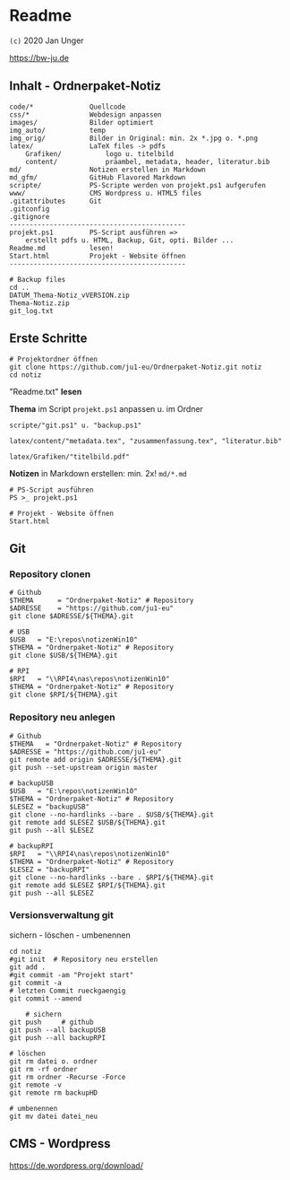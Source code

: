 Readme
======

<!--update: 1-Apr-20-->
`(c)` 2020 Jan Unger

<https://bw-ju.de>

Inhalt - Ordnerpaket-Notiz
--------------------------

    code/*              Quellcode
    css/*               Webdesign anpassen
    images/             Bilder optimiert
    img_auto/           temp
    img_orig/           Bilder in Original: min. 2x *.jpg o. *.png
    latex/              LaTeX files -> pdfs
        Grafiken/           logo u. titelbild
        content/            präambel, metadata, header, literatur.bib
    md/                 Notizen erstellen in Markdown
    md_gfm/             GitHub Flavored Markdown
    scripte/            PS-Scripte werden von projekt.ps1 aufgerufen
    www/                CMS Wordpress u. HTML5 files
    .gitattributes      Git
    .gitconfig
    .gitignore
    --------------------------------------------
    projekt.ps1         PS-Script ausführen => 
        erstellt pdfs u. HTML, Backup, Git, opti. Bilder ...
    Readme.md           lesen!
    Start.html          Projekt - Website öffnen
    --------------------------------------------
        
    # Backup files
    cd ..
    DATUM_Thema-Notiz_vVERSION.zip
    Thema-Notiz.zip
    git_log.txt

Erste Schritte
--------------

    # Projektordner öffnen
    git clone https://github.com/ju1-eu/Ordnerpaket-Notiz.git notiz
    cd notiz

"Readme.txt" **lesen**

**Thema** im Script `projekt.ps1` anpassen u. im Ordner

`scripte/"git.ps1" u. "backup.ps1"`

`latex/content/"metadata.tex", "zusammenfassung.tex", "literatur.bib"`

`latex/Grafiken/"titelbild.pdf"`

**Notizen** in Markdown erstellen: min. 2x! `md/*.md`

    # PS-Script ausführen 
    PS >_ projekt.ps1

    # Projekt - Website öffnen
    Start.html

Git
---

### Repository clonen

    # Github
    $THEMA      = "Ordnerpaket-Notiz" # Repository
    $ADRESSE    = "https://github.com/ju1-eu"
    git clone $ADRESSE/${THEMA}.git  

    # USB
    $USB   = "E:\repos\notizenWin10"    
    $THEMA = "Ordnerpaket-Notiz" # Repository
    git clone $USB/${THEMA}.git 

    # RPI
    $RPI   = "\\RPI4\nas\repos\notizenWin10"    
    $THEMA = "Ordnerpaket-Notiz" # Repository
    git clone $RPI/${THEMA}.git 

### Repository neu anlegen

    # Github 
    $THEMA   = "Ordnerpaket-Notiz" # Repository
    $ADRESSE = "https://github.com/ju1-eu"
    git remote add origin $ADRESSE/${THEMA}.git
    git push --set-upstream origin master

    # backupUSB
    $USB   = "E:\repos\notizenWin10"    
    $THEMA = "Ordnerpaket-Notiz" # Repository
    $LESEZ = "backupUSB"
    git clone --no-hardlinks --bare . $USB/${THEMA}.git
    git remote add $LESEZ $USB/${THEMA}.git
    git push --all $LESEZ

    # backupRPI
    $RPI   = "\\RPI4\nas\repos\notizenWin10"   
    $THEMA = "Ordnerpaket-Notiz" # Repository
    $LESEZ = "backupRPI"
    git clone --no-hardlinks --bare . $RPI/${THEMA}.git
    git remote add $LESEZ $RPI/${THEMA}.git
    git push --all $LESEZ

### Versionsverwaltung git

sichern - löschen - umbenennen

    cd notiz
    #git init  # Repository neu erstellen
    git add .
    #git commit -am "Projekt start"
    git commit -a
    # letzten Commit rueckgaengig 
    git commit --amend 

        # sichern
    git push     # github
    git push --all backupUSB
    git push --all backupRPI

    # löschen
    git rm datei o. ordner
    git rm -rf ordner
    git rm ordner -Recurse -Force
    git remote -v
    git remote rm backupHD 

    # umbenennen
    git mv datei datei_neu

## CMS - Wordpress

<https://de.wordpress.org/download/>
